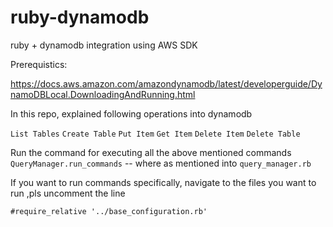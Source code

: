 # ruby-dynamodb
ruby + dynamodb integration using AWS SDK

Prerequistics: 

https://docs.aws.amazon.com/amazondynamodb/latest/developerguide/DynamoDBLocal.DownloadingAndRunning.html

In this repo, explained following operations into dynamodb

`List Tables`
`Create Table`
`Put Item`
`Get Item`
`Delete Item`
`Delete Table`

Run the command for executing all the above mentioned commands
`QueryManager.run_commands` -- where as mentioned into `query_manager.rb`

If you want to run commands specifically, navigate to the files you want to run ,pls 
uncomment the line 

`#require_relative '../base_configuration.rb'`
